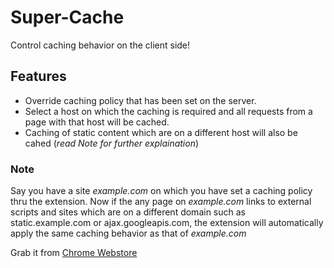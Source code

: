 
# Super-Cache
Control caching behavior on the client side!

## Features

 * Override caching policy that has been set on the server.
 * Select a host on which the caching is required and all requests from a page with that host will be cached.
 * Caching of static content which are on a different host will also be cahed (_read Note for further explaination_)
 

### Note  

Say you have a site _example.com_ on which you have set a caching policy thru the extension.
Now if the any page on _example.com_ links to external scripts and sites which are on a different domain such as static.example.com or ajax.googleapis.com, the extension will automatically apply the same caching behavior as that of _example.com_


Grab it from [Chrome Webstore](https://chrome.google.com/webstore/detail/super-cache/fglobbnbihckpkodmeefhagijjcjnbeh) 